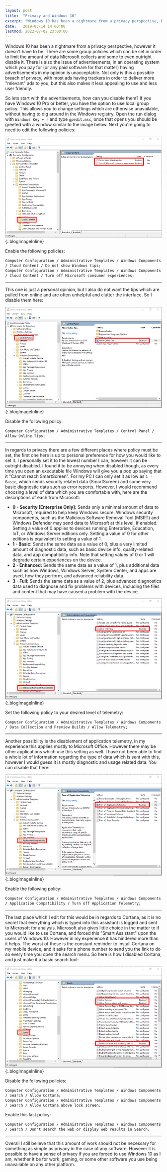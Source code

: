 ```yaml
---
layout: post
title:  "Privacy and Windows 10"
excerpt: "Windows 10 has been a nightmare from a privacy perspective, however it doesn't have to be."
date:   2019-03-14 14:00:00
lastmod: 2022-07-02 23:00:00
---
```


Windows 10 has been a nightmare from a privacy perspective, however it doesn't have to be. There are some group policies which can be set in order to limit the amount of data Microsoft collects and some to even outright disable it. There is also the issue of advertisements, in an operating system which you pay for (or any paid software for that matter) having advertisements in my opinion is unacceptable. Not only is this a possible breach of privacy, with most ads having trackers in order to deliver more "relevant" ads to you, but this also makes it less appealing to use and less user friendly.

So lets start with the advertisements, how can you disable them? If you have Windows 10 Pro or better, you have the option to use local group policy. This allows you to change settings which are otherwise unavailable, without having to dig around in the Windows registry. Open the run dialog with <code>Windows Key + r</code> and type <code>gpedit.msc</code>, once that opens you should be greeted with a window similar to the image below. Next you're going to need to edit the following policies:

![Group Policy 1](/images/blog/2019-03-14-privacy-and-windows-10/WindowsPrivacy1.png "Computer Configuration / Administrative Templates / Windows Components / Cloud Content"){:.blogImageInline}

Enable the following policies:
<pre><code class="language-html">Computer Configuration / Administrative Templates / Windows Components / Cloud Content / Do not show Windows tips;
Computer Configuration / Administrative Templates / Windows Components / Cloud Content / Turn off Microsoft consumer experiences;</code></pre>

<hr />

This one is just a personal opinion, but I also do not want the tips which are pulled from online and are often unhelpful and clutter the interface. So I disable them here:

![Group Policy 2](/images/blog/2019-03-14-privacy-and-windows-10/WindowsPrivacy2.png "Computer Configuration / Administrative Templates / Control Panel"){:.blogImageInline}

Disable the following policy:

<pre><code class="language-html">Computer Configuration / Administrative Templates / Control Panel / Allow Online Tips;</code></pre>

<hr />

In regards to privacy there are a few different places where policy must be set, the first one here is up to personal preference for how you would like to set it. I personally set it to the lowest number I can, however it can be outright disabled. I found it to be annoying when disabled though, as every time you open an executable file Windows will give you a pop up saying that it "Cannot reach SmartScreen". For my PC I can only set it as low as <code>1 - Basic</code>, which sends security related data (SmartScreen) and some very basic diagnostic data such as error reports. However, I would recommend choosing a level of data which you are comfortable with, here are the descriptions of each from Microsoft:

  - __0 - Security [Enterprise Only]:__ Sends only a minimal amount of data to Microsoft, required to help keep Windows secure. Windows security components, such as the Malicious Software Removal Tool (MSRT) and Windows Defender may send data to Microsoft at this level, if enabled. Setting a value of 0 applies to devices running Enterprise, Education, IoT, or Windows Server editions only. Setting a value of 0 for other editions is equivalent to setting a value of 1.
  - __1 - Basic:__ Sends the same data as a value of 0, plus a very limited amount of diagnostic data, such as basic device info, quality-related data, and app compatibility info. Note that setting values of 0 or 1 will degrade certain experiences on the device.
  - __2 - Enhanced:__ Sends the same data as a value of 1, plus additional data such as how Windows, Windows Server, System Center, and apps are used, how they perform, and advanced reliability data.
  - __3 - Full:__ Sends the same data as a value of 2, plus advanced diagnostics data used to diagnose and fix problems with devices, including the files and content that may have caused a problem with the device.

![Group Policy 3](/images/blog/2019-03-14-privacy-and-windows-10/WindowsPrivacy3.png "Computer Configuration / Administrative Templates / Windows Components / Data Collection and Preview Builds"){:.blogImageInline}

Set the following policy to your desired level of telemetry:

<pre><code class="language-html">Computer Configuration / Administrative Templates / Windows Components / Data Collection and Preview Builds / Allow Telemetry;</code></pre>

<hr />

Another possibility is the disablement of application telemetry, in my experience this applies mostly to Microsoft Office. However there may be other applications which use this setting as well. I have not been able to find a whole lot of information regarding the type of data which is sent with this, however I would guess it is mostly diagnostic and usage related data. You can disable that here:

![Group Policy 4](/images/blog/2019-03-14-privacy-and-windows-10/WindowsPrivacy4.png "Computer Configuration / Administrative Templates / Windows Components / Application Compatibility"){:.blogImageInline}

Enable the following policy:

<pre><code class="language-html">Computer Configuration / Administrative Templates / Windows Components / Application Compatibility / Turn off Application Telemetry;</code></pre>

<hr />

The last place which I edit for this would be in regards to Cortana, as it is no secret that everything which is typed into this assistant is logged and sent to Microsoft for analysis. Microsoft also gives little choice in the matter to if you would like to use Cortana, and forced this "Smart Assistant" upon the users of Windows 10. However in my experience it has hindered more than it helps. The worst of these is the constant reminder to install Cortana on my mobile device, and it asks for a phone number to send you the link to do so every time you open the search menu. So here is how I disabled Cortana, and just make it a basic search tool:

![Group Policy 5](/images/blog/2019-03-14-privacy-and-windows-10/WindowsPrivacy5.png "Computer Configuration / Administrative Templates / Windows Components / Application Compatibility"){:.blogImageInline}

Disable the following policies:

<pre><code class="language-html">Computer Configuration / Administrative Templates / Windows Components / Search / Allow Cortana;
Computer Configuration / Administrative Templates / Windows Components / Search / Allow Cortana above lock screen;</code></pre>

Enable this last policy:

<pre><code class="language-html">Computer Configuration / Administrative Templates / Windows Components / Search / Don't search the web or display web results in Search;</code></pre>

<hr />

Overall I still believe that this amount of work should not be necessary for something as simple as privacy in the case of any software. However it is possible to have a sense of privacy if you are forced to use Windows 10 as I am, whether it be for work, gaming, or some other software you use being unavailable on any other platform. 